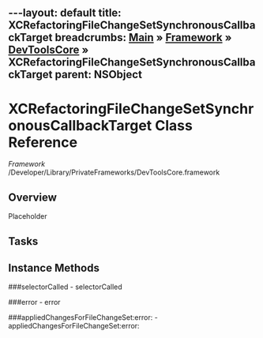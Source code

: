 ---layout: default
title: XCRefactoringFileChangeSetSynchronousCallbackTarget
breadcrumbs: <a href="/index.html">Main</a> &raquo; <a href="/Frameworks.html">Framework</a> &raquo; <a href="/Frameworks/DevToolsCore.html">DevToolsCore</a> &raquo; XCRefactoringFileChangeSetSynchronousCallbackTarget
parent: NSObject 
---
# XCRefactoringFileChangeSetSynchronousCallbackTarget Class Reference

*Framework* /Developer/Library/PrivateFrameworks/DevToolsCore.framework

## Overview

Placeholder

## Tasks

## Instance Methods

<a name="-selectorCalled"></a>
###selectorCalled
    - selectorCalled

<a name="-error"></a>
###error
    - error

<a name="-appliedChangesForFileChangeSet:error:"></a>
###appliedChangesForFileChangeSet:error:
    - appliedChangesForFileChangeSet:error:

